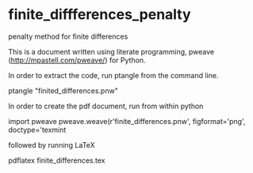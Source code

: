 # finite_diffferences_penalty
penalty method for finite differences

This is a document written using literate programming, pweave (http://mpastell.com/pweave/) for Python.

In order to extract the code, run ptangle from the command line.

ptangle "finited_differences.pnw"

In order to create the pdf document, run from within python

import pweave pweave.weave(r'finite_differences.pnw', figformat='png', doctype='texmint

followed by running LaTeX

pdflatex finite_differences.tex

